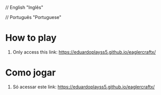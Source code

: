 // English "Inglês"

// Português "Portuguese"
# How to play
1. Only access this link: https://eduardoplayss5.github.io/eaglercraftx/


# Como jogar
1. Só acessar este link: https://eduardoplayss5.github.io/eaglercraftx/

